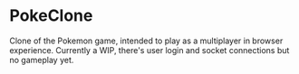 # PokeClone

Clone of the Pokemon game, intended to play as a multiplayer in browser experience. Currently a WIP, there's user login and socket connections but no gameplay yet.
